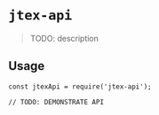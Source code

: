 # `jtex-api`

> TODO: description

## Usage

```
const jtexApi = require('jtex-api');

// TODO: DEMONSTRATE API
```

